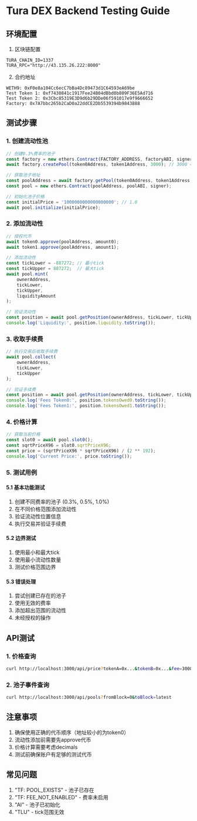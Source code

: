# Tura DEX Backend Testing Guide

## 环境配置
1. 区块链配置
```
TURA_CHAIN_ID=1337
TURA_RPC="http://43.135.26.222:8000"
```

2. 合约地址
```
WETH9: 0xF0e8a104Cc6ecC7bBa4Dc89473d1C64593eA69be
Test Token 1: 0xf7430841c1917Fee24B04dBbd0b809F36E5Ad716
Test Token 2: 0x3Cbc85319E3D9d6b29DDe06f591017e9f9666652
Factory: 0x7A7bbc265b2CaD0a22ddCE2Db5539394b9843888
```

## 测试步骤

### 1. 创建流动性池
```typescript
// 创建0.3%费率的池子
const factory = new ethers.Contract(FACTORY_ADDRESS, factoryABI, signer);
await factory.createPool(token0Address, token1Address, 3000); // 3000 = 0.3%

// 获取池子地址
const poolAddress = await factory.getPool(token0Address, token1Address, 3000);
const pool = new ethers.Contract(poolAddress, poolABI, signer);

// 初始化池子价格
const initialPrice = '1000000000000000000'; // 1.0
await pool.initialize(initialPrice);
```

### 2. 添加流动性
```typescript
// 授权代币
await token0.approve(poolAddress, amount0);
await token1.approve(poolAddress, amount1);

// 添加流动性
const tickLower = -887272; // 最小tick
const tickUpper = 887272;  // 最大tick
await pool.mint(
    ownerAddress,
    tickLower,
    tickUpper,
    liquidityAmount
);

// 验证流动性
const position = await pool.getPosition(ownerAddress, tickLower, tickUpper);
console.log('Liquidity:', position.liquidity.toString());
```

### 3. 收取手续费
```typescript
// 执行交易后收取手续费
await pool.collect(
    ownerAddress,
    tickLower,
    tickUpper
);

// 验证手续费
const position = await pool.getPosition(ownerAddress, tickLower, tickUpper);
console.log('Fees Token0:', position.tokensOwed0.toString());
console.log('Fees Token1:', position.tokensOwed1.toString());
```

### 4. 价格计算
```typescript
// 获取当前价格
const slot0 = await pool.slot0();
const sqrtPriceX96 = slot0.sqrtPriceX96;
const price = (sqrtPriceX96 * sqrtPriceX96) / (2 ** 192);
console.log('Current Price:', price.toString());
```

### 5. 测试用例

#### 5.1 基本功能测试
1. 创建不同费率的池子 (0.3%, 0.5%, 1.0%)
2. 在不同价格范围添加流动性
3. 验证流动性位置信息
4. 执行交易并验证手续费

#### 5.2 边界测试
1. 使用最小和最大tick
2. 使用最小流动性数量
3. 测试价格范围边界

#### 5.3 错误处理
1. 尝试创建已存在的池子
2. 使用无效的费率
3. 添加超出范围的流动性
4. 未经授权的操作

## API测试

### 1. 价格查询
```bash
curl http://localhost:3000/api/price?tokenA=0x...&tokenB=0x...&fee=3000
```

### 2. 池子事件查询
```bash
curl http://localhost:3000/api/pools?fromBlock=0&toBlock=latest
```

## 注意事项
1. 确保使用正确的代币顺序（地址较小的为token0）
2. 流动性添加前需要先approve代币
3. 价格计算需要考虑decimals
4. 测试前确保账户有足够的测试代币

## 常见问题
1. "TF: POOL_EXISTS" - 池子已存在
2. "TF: FEE_NOT_ENABLED" - 费率未启用
3. "AI" - 池子已初始化
4. "TLU" - tick范围无效
